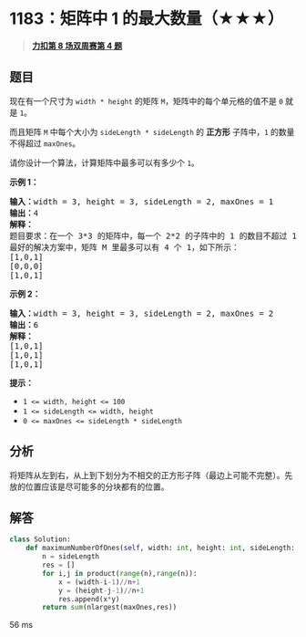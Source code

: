 # 1183：矩阵中 1 的最大数量（★★★）


> <u>**[力扣第 8 场双周赛第 4 题](https://leetcode.cn/problems/maximum-number-of-ones/)**</u>

## 题目

<p>现在有一个尺寸为 <code>width * height</code> 的矩阵 <code>M</code>，矩阵中的每个单元格的值不是 <code>0</code> 就是 <code>1</code>。</p>

<p>而且矩阵 <code>M</code> 中每个大小为 <code>sideLength * sideLength</code> 的 <strong>正方形</strong> 子阵中，<code>1</code> 的数量不得超过 <code>maxOnes</code>。</p>

<p>请你设计一个算法，计算矩阵中最多可以有多少个 <code>1</code>。</p>



<p><strong>示例 1：</strong></p>

<pre><strong>输入：</strong>width = 3, height = 3, sideLength = 2, maxOnes = 1
<strong>输出：</strong>4
<strong>解释：</strong>
题目要求：在一个 3*3 的矩阵中，每一个 2*2 的子阵中的 1 的数目不超过 1 个。
最好的解决方案中，矩阵 M 里最多可以有 4 个 1，如下所示：
[1,0,1]
[0,0,0]
[1,0,1]
</pre>

<p><strong>示例 2：</strong></p>

<pre><strong>输入：</strong>width = 3, height = 3, sideLength = 2, maxOnes = 2
<strong>输出：</strong>6
<strong>解释：</strong>
[1,0,1]
[1,0,1]
[1,0,1]
</pre>



<p><strong>提示：</strong></p>

<ul>
<li><code>1 &lt;= width, height &lt;= 100</code></li>
<li><code>1 &lt;= sideLength &lt;= width, height</code></li>
<li><code>0 &lt;= maxOnes &lt;= sideLength * sideLength</code></li>
</ul>


## 分析

将矩阵从左到右，从上到下划分为不相交的正方形子阵（最边上可能不完整）。先放的位置应该是尽可能多的分块都有的位置。

## 解答

```python
class Solution:
    def maximumNumberOfOnes(self, width: int, height: int, sideLength: int, maxOnes: int) -> int:
        n = sideLength
        res = []
        for i,j in product(range(n),range(n)):
            x = (width-i-1)//n+1
            y = (height-j-1)//n+1
            res.append(x*y)
        return sum(nlargest(maxOnes,res))
```
56 ms
